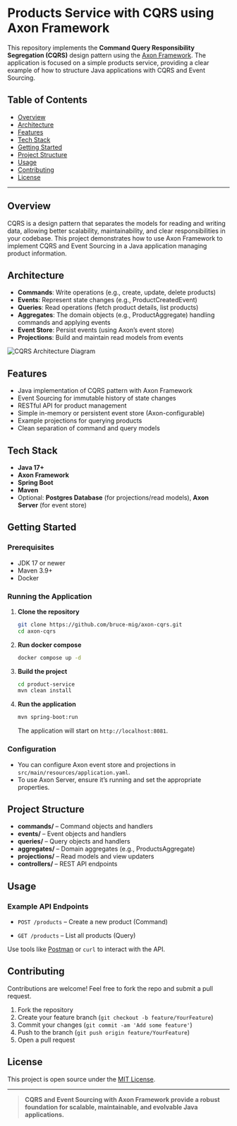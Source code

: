 # Products Service with CQRS using Axon Framework

This repository implements the **Command Query Responsibility Segregation (CQRS)** design pattern using the [Axon Framework](https://axoniq.io/). The application is focused on a simple products service, providing a clear example of how to structure Java applications with CQRS and Event Sourcing.

## Table of Contents

- [Overview](#overview)
- [Architecture](#architecture)
- [Features](#features)
- [Tech Stack](#tech-stack)
- [Getting Started](#getting-started)
- [Project Structure](#project-structure)
- [Usage](#usage)
- [Contributing](#contributing)
- [License](#license)

---

## Overview

CQRS is a design pattern that separates the models for reading and writing data, allowing better scalability, maintainability, and clear responsibilities in your codebase. This project demonstrates how to use Axon Framework to implement CQRS and Event Sourcing in a Java application managing product information.

## Architecture

- **Commands**: Write operations (e.g., create, update, delete products)
- **Events**: Represent state changes (e.g., ProductCreatedEvent)
- **Queries**: Read operations (fetch product details, list products)
- **Aggregates**: The domain objects (e.g., ProductAggregate) handling commands and applying events
- **Event Store**: Persist events (using Axon’s event store)
- **Projections**: Build and maintain read models from events

![CQRS Architecture Diagram](https://raw.githubusercontent.com/bruce-mig/axon-cqrs/main/docs/cqrs-architecture.png)

## Features

- Java implementation of CQRS pattern with Axon Framework
- Event Sourcing for immutable history of state changes
- RESTful API for product management
- Simple in-memory or persistent event store (Axon-configurable)
- Example projections for querying products
- Clean separation of command and query models

## Tech Stack

- **Java 17+**
- **Axon Framework**
- **Spring Boot**
- **Maven**
- Optional: **Postgres Database** (for projections/read models), **Axon Server** (for event store)

## Getting Started

### Prerequisites

- JDK 17 or newer
- Maven 3.9+
- Docker

### Running the Application

1. **Clone the repository**
   ```bash
   git clone https://github.com/bruce-mig/axon-cqrs.git
   cd axon-cqrs
   ```
2. **Run docker compose**
    ```bash
   docker compose up -d
   ```

3. **Build the project**
   ```bash
   cd product-service
   mvn clean install
   ```
4. **Run the application**
   ```bash
   mvn spring-boot:run
   ```

   The application will start on `http://localhost:8081`.

### Configuration

- You can configure Axon event store and projections in `src/main/resources/application.yaml`.
- To use Axon Server, ensure it’s running and set the appropriate properties.

## Project Structure

- **commands/** – Command objects and handlers
- **events/** – Event objects and handlers
- **queries/** – Query objects and handlers
- **aggregates/** – Domain aggregates (e.g., ProductsAggregate)
- **projections/** – Read models and view updaters
- **controllers/** – REST API endpoints

## Usage

### Example API Endpoints

- `POST /products` – Create a new product (Command)

[//]: # (- `PUT /products/{id}` – Update product details &#40;Command&#41;)

[//]: # (- `GET /products/{id}` – Get product details &#40;Query&#41;)
- `GET /products` – List all products (Query)

Use tools like [Postman](https://www.postman.com/) or `curl` to interact with the API.

## Contributing

Contributions are welcome! Feel free to fork the repo and submit a pull request.

1. Fork the repository
2. Create your feature branch (`git checkout -b feature/YourFeature`)
3. Commit your changes (`git commit -am 'Add some feature'`)
4. Push to the branch (`git push origin feature/YourFeature`)
5. Open a pull request

## License

This project is open source under the [MIT License](LICENSE).

---

> **CQRS and Event Sourcing with Axon Framework provide a robust foundation for scalable, maintainable, and evolvable Java applications.**
